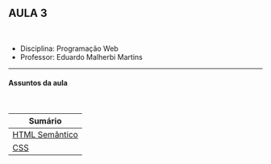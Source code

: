 ## AULA 3

<br />

- Disciplina: Programação Web
- Professor: Eduardo Malherbi Martins

---

#### Assuntos da aula

<br />

| Sumário                                     |
| ------------------------------------------- |
| [HTML Semântico](../aula-4-html-semantico/) |
| [CSS](../aula-4-css/)                       |

